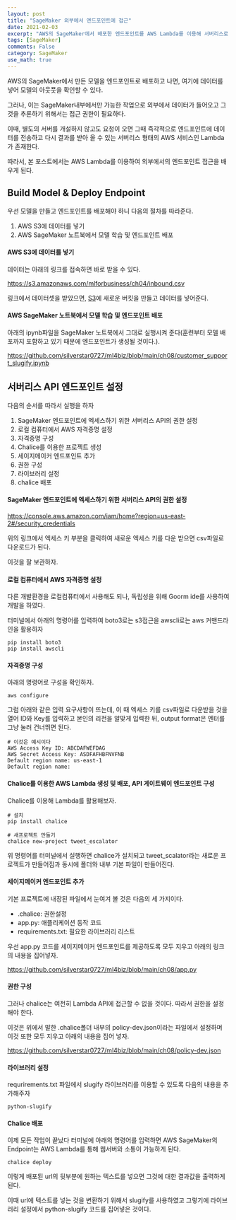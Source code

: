 ```yaml
---
layout: post
title: "SageMaker 외부에서 엔드포인트에 접근"
date: 2021-02-03
excerpt: "AWS의 SageMaker에서 배포한 엔드포인트를 AWS Lambda를 이용해 서버리스로 외부에서 접근하는 방법을 배운다."
tags: [SageMaker]
comments: False
category: SageMaker
use_math: true
---
```


AWS의 SageMaker에서 만든 모델을 엔드포인트로 배포하고 나면, 여기에 데이터를 넣어 모델의 아웃풋을 확인할 수 있다.

그러나, 이는 SageMaker내부에서만 가능한 작업으로 외부에서 데이터가 들어오고 그것을 추론하기 위해서는 접근 권한이 필요하다.

이때, 별도의 서버를 개설하지 않고도 요청이 오면 그때 즉각적으로 엔드포인트에 데이터를 전송하고 다시 결과를 받아 올 수 있는 서버리스 형태의 AWS 서비스인 Lambda가 존재한다.

따라서, 본 포스트에서는 AWS Lambda를 이용하여 외부에서의 엔드포인트 접근을 배우게 된다.

## Build Model & Deploy Endpoint
우선 모델을 만들고 엔드포인트를 배포해야 하니 다음의 절차를 따라준다.
1. AWS S3에 데이터를 넣기
2. AWS SageMaker 노트북에서 모델 학습 및 엔드포인트 배포

#### AWS S3에 데이터를 넣기
데이터는 아래의 링크를 접속하면 바로 받을 수 있다.

https://s3.amazonaws.com/mlforbusiness/ch04/inbound.csv

링크에서 데이터셋을 받았으면, [S3](https://s3.console.aws.amazon.com/s3/home?region=us-east-2)에 새로운 버킷을 만들고 데이터를 넣어준다.

#### AWS SageMaker 노트북에서 모델 학습 및 엔드포인트 배포
아래의 ipynb파일을 SageMaker 노트북에서 그대로 실행시켜 준다(훈련부터 모델 배포까지 포함하고 있기 때문에 엔드포인트가 생성될 것이다.).

https://github.com/silverstar0727/ml4biz/blob/main/ch08/customer_support_slugify.ipynb

## 서버리스 API 엔드포인트 설정
다음의 순서를 따라서 실행을 하자

1. SageMaker 엔드포인트에 엑세스하기 위한 서버리스 API의 권한 설정
2. 로컬 컴퓨터에서 AWS 자격증명 설정
3. 자격증명 구성
4. Chalice를 이용한 프로젝트 생성
5. 세이지메이커 엔드포인트 추가
6. 권한 구성
7. 라이브러리 설정
8. chalice 배포

#### SageMaker 엔드포인트에 엑세스하기 위한 서버리스 API의 권한 설정
https://console.aws.amazon.com/iam/home?region=us-east-2#/security_credentials

위의 링크에서 엑세스 키 부분을 클릭하여 새로운 엑세스 키를 다운 받으면 csv파일로 다운로드가 된다.

이것을 잘 보관하자.

#### 로컬 컴퓨터에서 AWS 자격증명 설정
다른 개발환경을 로컬컴퓨터에서 사용해도 되나, 독립성을 위해 Goorm ide를 사용하여 개발을 하였다.

터미널에서 아래의 명령어를 입력하여 boto3로는 s3접근을 awscli로는 aws 커맨드라인을 활용하자
~~~
pip install boto3
pip install awscli
~~~

#### 자격증명 구성
아래의 명령어로 구성을 확인하자.
~~~
aws configure
~~~

그럼 아래와 같은 입력 요구사항이 뜨는데, 이 때 엑세스 키를 csv파일로 다운받을 것을 열어 ID와 Key를 입력하고 본인의 리전을 알맞게 입력한 뒤, output format은 엔터를 그냥 눌러 건너뛰면 된다.
~~~
# 이것은 예시이다
AWS Access Key ID: ABCDAFWEFDAG
AWS Secret Access Key: ASDFAFHBFNVFNB
Default region name: us-east-1
Default region name: 
~~~

#### Chalice를 이용한 AWS Lambda 생성 및 배포, API 게이트웨이 엔드포인트 구성
Chalice를 이용해 Lambda를 활용해보자.
~~~
# 설치
pip install chalice

# 새프로젝트 만들기
chalice new-project tweet_escalator
~~~

위 명령어를 터미널에서 실행하면 chalice가 설치되고 tweet_scalator라는 새로운 프로젝트가 만들어짐과 동시에 폴더와 내부 기본 파일이 만들어진다.

#### 세이지메이커 엔드포인트 추가
기본 프로젝트에 내장된 파일에서 눈여겨 볼 것은 다음의 세 가지이다.
* .chalice: 권한설정
* app.py: 애플리케이션 동작 코드
* requirements.txt: 필요한 라이브러리 리스트

우선 app.py 코드를 세이지메이커 엔드포인트를 제공하도록 모두 지우고 아래의 링크의 내용을 집어넣자.

https://github.com/silverstar0727/ml4biz/blob/main/ch08/app.py

#### 권한 구성
그러나 chalice는 여전히 Lambda API에 접근할 수 없을 것이다. 따라서 권한을 설정해야 한다.

이것은 위에서 말한 .chalice폴더 내부의 policy-dev.json이라는 파일에서 설정하며 이것 또한 모두 지우고 아래의 내용을 집어 넣자.

https://github.com/silverstar0727/ml4biz/blob/main/ch08/policy-dev.json


#### 라이브러리 설정
requrirements.txt 파일에서 slugify 라이브러리를 이용할 수 있도록 다음의 내용을 추가해주자
~~~
python-slugify
~~~

#### Chalice 배포
이제 모든 작업이 끝났다 터미널에 아래의 명령어를 입력하면 AWS SageMaker의 Endpoint는 AWS Lambda를 통해 웹서버와 소통이 가능하게 된다.

~~~
chalice deploy
~~~

이렇게 배포된 url의 뒷부분에 원하는 텍스트를 넣으면 그것에 대한 결과값을 출력하게 된다.

이때 url에 텍스트를 넣는 것을 변환하기 위해서 slugify를 사용하였고 그렇기에 라이브러리 설정에서 python-slugify 코드를 집어넣은 것이다.
